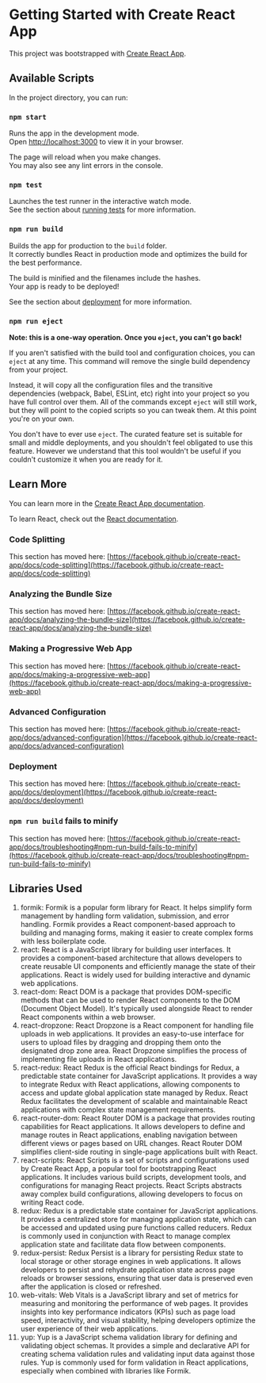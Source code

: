# Getting Started with Create React App

This project was bootstrapped with [Create React App](https://github.com/facebook/create-react-app).

## Available Scripts

In the project directory, you can run:

### `npm start`

Runs the app in the development mode.\
Open [http://localhost:3000](http://localhost:3000) to view it in your browser.

The page will reload when you make changes.\
You may also see any lint errors in the console.

### `npm test`

Launches the test runner in the interactive watch mode.\
See the section about [running tests](https://facebook.github.io/create-react-app/docs/running-tests) for more information.

### `npm run build`

Builds the app for production to the `build` folder.\
It correctly bundles React in production mode and optimizes the build for the best performance.

The build is minified and the filenames include the hashes.\
Your app is ready to be deployed!

See the section about [deployment](https://facebook.github.io/create-react-app/docs/deployment) for more information.

### `npm run eject`

**Note: this is a one-way operation. Once you `eject`, you can't go back!**

If you aren't satisfied with the build tool and configuration choices, you can `eject` at any time. This command will remove the single build dependency from your project.

Instead, it will copy all the configuration files and the transitive dependencies (webpack, Babel, ESLint, etc) right into your project so you have full control over them. All of the commands except `eject` will still work, but they will point to the copied scripts so you can tweak them. At this point you're on your own.

You don't have to ever use `eject`. The curated feature set is suitable for small and middle deployments, and you shouldn't feel obligated to use this feature. However we understand that this tool wouldn't be useful if you couldn't customize it when you are ready for it.

## Learn More

You can learn more in the [Create React App documentation](https://facebook.github.io/create-react-app/docs/getting-started).

To learn React, check out the [React documentation](https://reactjs.org/).

### Code Splitting

This section has moved here: [https://facebook.github.io/create-react-app/docs/code-splitting](https://facebook.github.io/create-react-app/docs/code-splitting)

### Analyzing the Bundle Size

This section has moved here: [https://facebook.github.io/create-react-app/docs/analyzing-the-bundle-size](https://facebook.github.io/create-react-app/docs/analyzing-the-bundle-size)

### Making a Progressive Web App

This section has moved here: [https://facebook.github.io/create-react-app/docs/making-a-progressive-web-app](https://facebook.github.io/create-react-app/docs/making-a-progressive-web-app)

### Advanced Configuration

This section has moved here: [https://facebook.github.io/create-react-app/docs/advanced-configuration](https://facebook.github.io/create-react-app/docs/advanced-configuration)

### Deployment

This section has moved here: [https://facebook.github.io/create-react-app/docs/deployment](https://facebook.github.io/create-react-app/docs/deployment)

### `npm run build` fails to minify

This section has moved here: [https://facebook.github.io/create-react-app/docs/troubleshooting#npm-run-build-fails-to-minify](https://facebook.github.io/create-react-app/docs/troubleshooting#npm-run-build-fails-to-minify)


## Libraries Used

1. formik: Formik is a popular form library for React. It helps simplify form management by handling form validation, submission, and error handling. Formik provides a React component-based approach to building and managing forms, making it easier to create complex forms with less boilerplate code.
2. react: React is a JavaScript library for building user interfaces. It provides a component-based architecture that allows developers to create reusable UI components and efficiently manage the state of their applications. React is widely used for building interactive and dynamic web applications.
3. react-dom: React DOM is a package that provides DOM-specific methods that can be used to render React components to the DOM (Document Object Model). It's typically used alongside React to render React components within a web browser.
4. react-dropzone: React Dropzone is a React component for handling file uploads in web applications. It provides an easy-to-use interface for users to upload files by dragging and dropping them onto the designated drop zone area. React Dropzone simplifies the process of implementing file uploads in React applications.
5. react-redux: React Redux is the official React bindings for Redux, a predictable state container for JavaScript applications. It provides a way to integrate Redux with React applications, allowing components to access and update global application state managed by Redux. React Redux facilitates the development of scalable and maintainable React applications with complex state management requirements.
6. react-router-dom: React Router DOM is a package that provides routing capabilities for React applications. It allows developers to define and manage routes in React applications, enabling navigation between different views or pages based on URL changes. React Router DOM simplifies client-side routing in single-page applications built with React.
7. react-scripts: React Scripts is a set of scripts and configurations used by Create React App, a popular tool for bootstrapping React applications. It includes various build scripts, development tools, and configurations for managing React projects. React Scripts abstracts away complex build configurations, allowing developers to focus on writing React code.
8. redux: Redux is a predictable state container for JavaScript applications. It provides a centralized store for managing application state, which can be accessed and updated using pure functions called reducers. Redux is commonly used in conjunction with React to manage complex application state and facilitate data flow between components.
9. redux-persist: Redux Persist is a library for persisting Redux state to local storage or other storage engines in web applications. It allows developers to persist and rehydrate application state across page reloads or browser sessions, ensuring that user data is preserved even after the application is closed or refreshed.
10. web-vitals: Web Vitals is a JavaScript library and set of metrics for measuring and monitoring the performance of web pages. It provides insights into key performance indicators (KPIs) such as page load speed, interactivity, and visual stability, helping developers optimize the user experience of their web applications.
11. yup: Yup is a JavaScript schema validation library for defining and validating object schemas. It provides a simple and declarative API for creating schema validation rules and validating input data against those rules. Yup is commonly used for form validation in React applications, especially when combined with libraries like Formik.